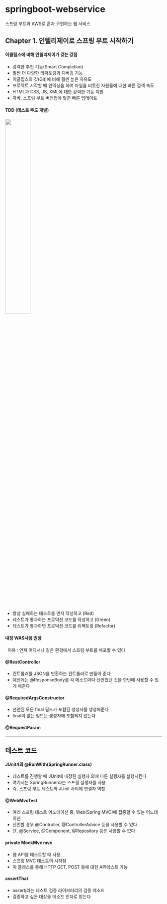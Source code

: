 # springboot-webservice

스프링 부트와 AWS로 혼자 구현하는 웹 서비스
## Chapter 1. 인텔리제이로 스프링 부트 시작하기

#### 이클립스에 비해 인텔리제이가 갖는 강점
- 강력한 추천 기능(Smart Completion)
- 훨씬 더 다양한 리팩토링과 디버깅 기능
- 이클립스의 깃(Git)에 비해 훨씬 높은 자유도
- 프로젝트 시작할 때 인덱싱을 하여 파일을 비롯한 자원들에 대한 빠른 검색 속도
- HTML과 CSS, JS, XML에 대한 강력한 기능 지원
- 자바, 스프링 부트 버전업에 맞춘 빠른 업데이트

#### TDD (테스트 주도 개발)
<img src="https://user-images.githubusercontent.com/48472989/100527307-a9891480-3214-11eb-9d2f-c0681ff25b36.png" width="40%" height="40%"></img>
- 항상 실패하는 테스트를 먼저 작성하고 (Red)
- 테스트가 통과하는 프로덕션 코드를 작성하고 (Green)
- 테스트가 통과하면 프로덕션 코드를 리팩토링 (Refactor)

#### 내장 WAS사용 권장
&nbsp;&nbsp;이유 : 언제 어디서나 같은 환경에서 스프링 부트를 배포할 수 있다

#### @RestController
- 컨트롤러를 JSON을 반환하는 컨트롤러로 만들어 준다
- 예전에는 @ResponseBody를 각 메소드마다 선언했던 것을 한번에 사용할 수 있게 해준다

#### @RequiredArgsConstructor
- 선언된 모든 final 필드가 포함된 생성자를 생성해준다
- final이 없는 필드는 생성자에 포함되지 않는다

#### @RequestParam

-----------------------------------
## 테스트 코드
#### JUnit4의 @RunWith(SpringRunner.class)
- 테스트를 진행할 때 JUnit에 내장된 실행자 외에 다른 실행자를 실행시킨다
- 여기서는 SpringRunner라는 스프링 실행자를 사용
- 즉, 스프링 부트 테스트와 JUnit 사이에 연결자 역할

#### @WebMvcTest
- 여러 스프링 테스트 어노테이션 중, Web(Spring MVC)에 집중할 수 있는 어노테이션
- 선언할 경우 @Controller, @ControllerAdvice 등을 사용할 수 있다
- 단, @Service, @Component, @Repository 등은 사용할 수 없다

#### private MockMvc mvc
- 웹 API를 테스트할 때 사용
- 스프링 MVC 테스트의 시작점
- 이 클래스를 통해 HTTP GET, POST 등에 대한 API테스트 가능

#### assertThat
- assertj라는 테스트 검증 라이브러리의 검증 메소드
- 검증하고 싶은 대상을 메소드 인자로 받는다
